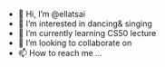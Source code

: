 - 👋 Hi, I’m @ellatsai
- 👀 I’m interested in dancing& singing
- 🌱 I’m currently learning CS50 lecture 
- 💞️ I’m looking to collaborate on 
- 📫 How to reach me ...

<!---
ellatsai/ellatsai is a ✨ special ✨ repository because its `README.md` (this file) appears on your GitHub profile.
You can click the Preview link to take a look at your changes.
--->
